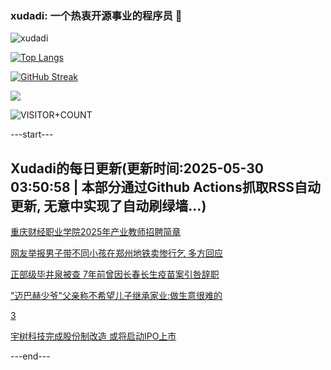 ### xudadi: 一个热衷开源事业的程序员 👋

![xudadi](https://github-readme-stats-git-masterorgs-github-readme-stats-team.vercel.app/api?username=xudadi)

[![Top Langs](https://github-readme-stats.vercel.app/api/top-langs/?username=xudadi)](https://github.com/anuraghazra/github-readme-stats)

[![GitHub Streak](https://streak-stats.demolab.com?user=xudadi&locale=zh_Hans)](https://git.io/streak-stats)

![](https://raw.githubusercontent.com/xudadi/xudadi/main/assets/github-contribution-grid-snake.svg)

![VISITOR+COUNT](https://komarev.com/ghpvc/?username=xudadi&label=VISITOR+COUNT)


---start---

## Xudadi的每日更新(更新时间:2025-05-30 03:50:58 | 本部分通过Github Actions抓取RSS自动更新, 无意中实现了自动刷绿墙...)

[重庆财经职业学院2025年产业教师招聘简章](https://www.gongkaoleida.com/article/2423986)

[网友举报男子带不同小孩在郑州地铁卖惨行乞 多方回应](https://m.163.com/news/article/K0OP2PF10514TTN3.html)

[正部级毕井泉被查 7年前曾因长春长生疫苗案引咎辞职](https://m.163.com/news/article/K0ONQLCF05129QAF.html)

["迈巴赫少爷"父亲称不希望儿子继承家业:做生意很难的](https://m.163.com/news/article/K0OCU4120550B6IS.html)

[3](https://m.163.com/touch/news/sub/domestic)

[宇树科技完成股份制改造 或将启动IPO上市](https://m.163.com/news/article/K0OFER8E05129QAF.html)

---end---
